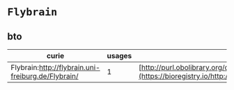 # `Flybrain`

## bto

| curie                                              |   usages | nodes                                                                                                           |
|----------------------------------------------------|----------|-----------------------------------------------------------------------------------------------------------------|
| Flybrain:http://flybrain.uni-freiburg.de/Flybrain/ |        1 | [http://purl.obolibrary.org/obo/BTO:0001803](https://bioregistry.io/http://purl.obolibrary.org/obo/BTO:0001803) |
